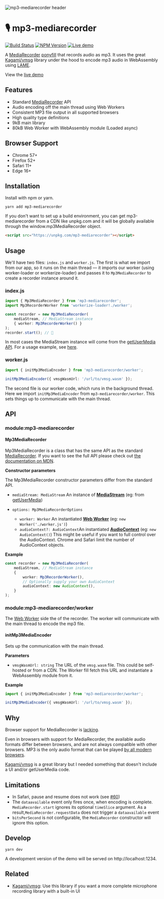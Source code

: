 ![mp3-mediarecorder header](https://user-images.githubusercontent.com/8850410/72912434-eb674580-3d3b-11ea-8ffc-aa754b8af9d8.png)

# 🎙 mp3-mediarecorder

[![Build Status](https://travis-ci.com/elsmr/mp3-mediarecorder.svg?branch=master)](https://travis-ci.com/elsmr/mp3-mediarecorder) [![NPM Version](https://badge.fury.io/js/mp3-mediarecorder.svg?style=flat)](https://npmjs.org/package/mp3-mediarecorder) [![Live demo](https://img.shields.io/badge/live%20demo-available-blue.svg)](https://mp3-mediarecorder.elsmr.dev)

A [MediaRecorder](https://developer.mozilla.org/en-US/docs/Web/API/MediaRecorder) [ponyfill](https://ponyfill.com) that records audio as mp3. It uses the great [Kagami/vmsg](https://github.com/Kagami/vmsg) library under the hood to encode mp3 audio in WebAssembly using [LAME](http://lame.sourceforge.net/).

View the [live demo](https://mp3-mediarecorder.elsmr.dev)

## Features

-   Standard [MediaRecorder](https://developer.mozilla.org/en-US/docs/Web/API/MediaRecorder) API
-   Audio encoding off the main thread using Web Workers
-   Consistent MP3 file output in all supported browsers
-   High quality type definitions
-   9kB main library
-   80kB Web Worker with WebAssembly module (Loaded async)

## Browser Support

-   Chrome 57+
-   Firefox 52+
-   Safari 11+
-   Edge 16+

## Installation

Install with npm or yarn.

```shell
yarn add mp3-mediarecorder
```

If you don't want to set up a build environment, you can get mp3-mediarecorder from a CDN like unpkg.com and it will be globally available through the window.mp3MediaRecorder object.

```html
<script src="https://unpkg.com/mp3-mediarecorder"></script>
```

## Usage

We'll have two files: `index.js` and `worker.js`. The first is what we import from our app, so it runs on the main thread — it imports our worker (using worker-loader or workerize-loader) and passes it to `Mp3MediaRecorder` to create a recorder instance around it.

### index.js

```ts
import { Mp3MediaRecorder } from 'mp3-mediarecorder';
import Mp3RecorderWorker from 'workerize-loader!./worker';

const recorder = new Mp3MediaRecorder(
    mediaStream, // MediaStream instance
    { worker: Mp3RecorderWorker() }
);
recorder.start(); // 🎉
```

In most cases the MediaStream instance will come from the [getUserMedia API](https://developer.mozilla.org/en-US/docs/Web/API/MediaDevices/getUserMedia). For a usage example, see [here](https://github.com/elsmr/mp3-mediarecorder/blob/master/examples/react/src/App.js#L18-L19).

### worker.js

```ts
import { initMp3MediaEncoder } from 'mp3-mediarecorder/worker';

initMp3MediaEncoder({ vmsgWasmUrl: '/url/to/vmsg.wasm' });
```

The second file is our worker code, which runs in the background thread. Here we import `initMp3MediaEncoder` from `mp3-mediarecorder/worker`. This sets things up to communicate with the main thread.

## API

### module:mp3-mediarecorder

#### Mp3MediaRecorder

Mp3MediaRecorder is a class that has the same API as the standard [MediaRecorder](https://developer.mozilla.org/en-US/docs/Web/API/MediaRecorder). If you want to see the full API please check out [the documentation on MDN](https://developer.mozilla.org/en-US/docs/Web/API/MediaRecorder).

**Constructor parameters**

The Mp3MediaRecorder constructor parameters differ from the standard API.

-   `mediaStream: MediaStream` An instance of **[MediaStream](https://developer.mozilla.org/en-US/docs/Web/API/MediaStream)** (eg: from [getUserMedia](https://developer.mozilla.org/en-US/docs/Web/API/MediaDevices/getUserMedia))

-   `options: Mp3MediaRecorderOptions`
    -   `worker: Worker` An instantiated **[Web Worker](https://developer.mozilla.org/docs/Web/JavaScript)** (eg: `new Worker('./worker.js')`)
    -   `audioContext?: AudioContext`An instantiated **[AudioContext](https://developer.mozilla.org/docs/Web/JavaScript)** (eg: `new AudioContext()`)
        This might be useful if you want to full control over the AudioContext. Chrome and Safari limit the number of AudioContext objects.

**Example**

```ts
const recorder = new Mp3MediaRecorder(
    mediaStream, // MediaStream instance
    {
        worker: Mp3RecorderWorker(),
        // Optionally supply your own AudioContext
        audioContext: new AudioContext(),
    }
);
```

### module:mp3-mediarecorder/worker

The [Web Worker](https://developer.mozilla.org/docs/Web/JavaScript) side the of the recorder. The worker will communicate with the main thread to encode the mp3 file.

#### initMp3MediaEncoder

Sets up the communication with the main thread.

**Parameters**

-   `vmsgWasmUrl: string` The URL of the `vmsg.wasm` file.
    This could be self-hosted or from a CDN. The Worker fill fetch this URL and instantiate a WebAssembly module from it.

**Example**

```ts
import { initMp3MediaEncoder } from 'mp3-mediarecorder/worker';

initMp3MediaEncoder({ vmsgWasmUrl: '/url/to/vmsg.wasm' });
```

## Why

Browser support for MediaRecorder is [lacking](https://caniuse.com/#feat=mediarecorder).

Even in browsers with support for MediaRecorder, the available audio formats differ between browsers, and are not always compatible with other browsers. MP3 is the only audio format that can be played [by all modern browsers](https://developer.mozilla.org/en-US/docs/Web/HTML/Supported_media_formats#Browser_compatibility).

[Kagami/vmsg](https://github.com/Kagami/vmsg) is a great library but I needed something that doesn't include a UI and/or getUserMedia code.

## Limitations

-   In Safari, pause and resume does not work (see [#60](https://github.com/elsmr/mp3-mediarecorder/issues/60))
-   The `dataavailable` event only fires once, when encoding is complete. `MediaRecorder.start` ignores its optional `timeSlice` argument. As a result,`MediaRecorder.requestData` does not trigger a `dataavailable` event
-   `bitsPerSecond` is not configurable, the `MediaRecorder` constructor will ignore this option.

## Develop

```
yarn dev
```

A development version of the demo will be served on http://localhost:1234.

## Related

-   [Kagami/vmsg](https://github.com/Kagami/vmsg): Use this library if you want a more complete microphone recording library with a built-in UI
